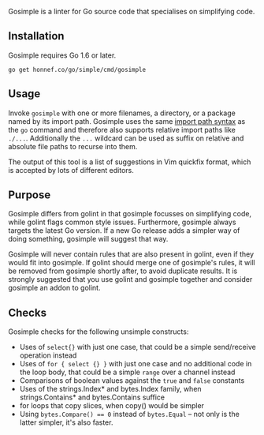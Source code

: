 Gosimple is a linter for Go source code that specialises on
simplifying code.

## Installation

Gosimple requires Go 1.6 or later.

    go get honnef.co/go/simple/cmd/gosimple

## Usage

Invoke `gosimple` with one or more filenames, a directory, or a package named
by its import path. Gosimple uses the same
[import path syntax](https://golang.org/cmd/go/#hdr-Import_path_syntax) as
the `go` command and therefore
also supports relative import paths like `./...`. Additionally the `...`
wildcard can be used as suffix on relative and absolute file paths to recurse
into them.

The output of this tool is a list of suggestions in Vim quickfix format,
which is accepted by lots of different editors.

## Purpose

Gosimple differs from golint in that gosimple focusses on simplifying
code, while golint flags common style issues. Furthermore, gosimple
always targets the latest Go version. If a new Go release adds a
simpler way of doing something, gosimple will suggest that way.

Gosimple will never contain rules that are also present in golint,
even if they would fit into gosimple. If golint should merge one of
gosimple's rules, it will be removed from gosimple shortly after, to
avoid duplicate results. It is strongly suggested that you use golint
and gosimple together and consider gosimple an addon to golint.

## Checks

Gosimple checks for the following unsimple constructs:

- Uses of `select{}` with just one case, that could be a simple
  send/receive operation instead
- Uses of `for { select {} }` with just one case and no additional
  code in the loop body, that could be a simple `range` over a channel
  instead
- Comparisons of boolean values against the `true` and `false` constants
- Uses of the strings.Index* and bytes.Index family, when
  strings.Contains* and bytes.Contains suffice
- for loops that copy slices, when copy() would be simpler
- Using `bytes.Compare() == 0` instead of `bytes.Equal` – not only is
  the latter simpler, it's also faster.
